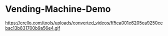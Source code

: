 # Vending-Machine-Demo
https://crello.com/tools/uploads/converted_videos/ff5ca001e6205ea9250cebac13b831700b9a56e4.gif
